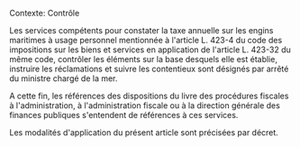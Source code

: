 Contexte: Contrôle

Les services compétents pour constater la taxe annuelle sur les engins maritimes à usage personnel mentionnée à l'article L. 423-4 du code des impositions sur les biens et services en application de l'article L. 423-32 du même code, contrôler les éléments sur la base desquels elle est établie, instruire les réclamations et suivre les contentieux sont désignés par arrêté du ministre chargé de la mer.

A cette fin, les références des dispositions du livre des procédures fiscales à l'administration, à l'administration fiscale ou à la direction générale des finances publiques s'entendent de références à ces services.

Les modalités d'application du présent article sont précisées par décret.